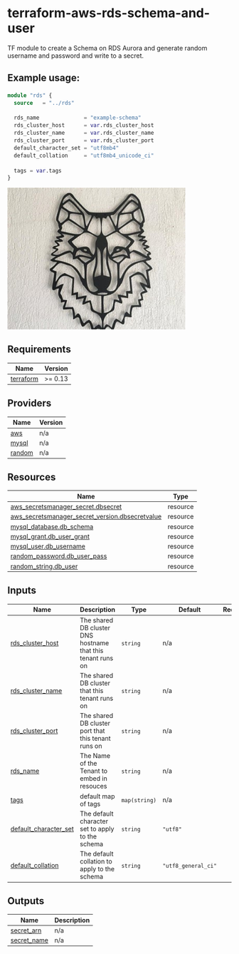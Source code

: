 # terraform-aws-rds-schema-and-user
TF module to create a Schema on RDS Aurora and generate random username and password and write to a secret.

## Example usage:

``` Terraform
module "rds" {
  source   = "../rds"

  rds_name              = "example-schema"
  rds_cluster_host      = var.rds_cluster_host
  rds_cluster_name      = var.rds_cluster_name
  rds_cluster_port      = var.rds_cluster_port
  default_character_set = "utf8mb4"
  default_collation     = "utf8mb4_unicode_ci"

  tags = var.tags
}
```
<!-- BEGIN_TF_DOCS -->

<img src="https://raw.githubusercontent.com/Lupus-Metallum/brand/master/images/logo.jpg" width="400"/>

## Requirements

| Name | Version |
|------|---------|
| <a name="requirement_terraform"></a> [terraform](#requirement\_terraform) | >= 0.13 |

## Providers

| Name | Version |
|------|---------|
| <a name="provider_aws"></a> [aws](#provider\_aws) | n/a |
| <a name="provider_mysql"></a> [mysql](#provider\_mysql) | n/a |
| <a name="provider_random"></a> [random](#provider\_random) | n/a |

## Resources

| Name | Type |
|------|------|
| [aws_secretsmanager_secret.dbsecret](https://registry.terraform.io/providers/hashicorp/aws/latest/docs/resources/secretsmanager_secret) | resource |
| [aws_secretsmanager_secret_version.dbsecretvalue](https://registry.terraform.io/providers/hashicorp/aws/latest/docs/resources/secretsmanager_secret_version) | resource |
| [mysql_database.db_schema](https://registry.terraform.io/providers/terraform-providers/mysql/latest/docs/resources/database) | resource |
| [mysql_grant.db_user_grant](https://registry.terraform.io/providers/terraform-providers/mysql/latest/docs/resources/grant) | resource |
| [mysql_user.db_username](https://registry.terraform.io/providers/terraform-providers/mysql/latest/docs/resources/user) | resource |
| [random_password.db_user_pass](https://registry.terraform.io/providers/hashicorp/random/latest/docs/resources/password) | resource |
| [random_string.db_user](https://registry.terraform.io/providers/hashicorp/random/latest/docs/resources/string) | resource |

## Inputs

| Name | Description | Type | Default | Required |
|------|-------------|------|---------|:--------:|
| <a name="input_rds_cluster_host"></a> [rds\_cluster\_host](#input\_rds\_cluster\_host) | The shared DB cluster DNS hostname that this tenant runs on | `string` | n/a | yes |
| <a name="input_rds_cluster_name"></a> [rds\_cluster\_name](#input\_rds\_cluster\_name) | The shared DB cluster that this tenant runs on | `string` | n/a | yes |
| <a name="input_rds_cluster_port"></a> [rds\_cluster\_port](#input\_rds\_cluster\_port) | The shared DB cluster port that this tenant runs on | `string` | n/a | yes |
| <a name="input_rds_name"></a> [rds\_name](#input\_rds\_name) | The Name of the Tenant to embed in resouces | `string` | n/a | yes |
| <a name="input_tags"></a> [tags](#input\_tags) | default map of tags | `map(string)` | n/a | yes |
| <a name="input_default_character_set"></a> [default\_character\_set](#input\_default\_character\_set) | The default character set to apply to the schema | `string` | `"utf8"` | no |
| <a name="input_default_collation"></a> [default\_collation](#input\_default\_collation) | The default collation to apply to the schema | `string` | `"utf8_general_ci"` | no |

## Outputs

| Name | Description |
|------|-------------|
| <a name="output_secret_arn"></a> [secret\_arn](#output\_secret\_arn) | n/a |
| <a name="output_secret_name"></a> [secret\_name](#output\_secret\_name) | n/a |
<!-- END_TF_DOCS -->